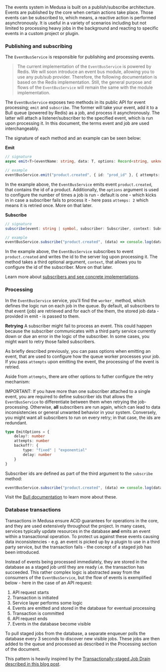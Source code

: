 The events system in Medusa is built on a publish/subscribe architecture. Events are published by the core when certain actions take place. Those events can be subscribed to, which means, a reactive action is performed asynchronously. It is useful in a variety of scenarios including but not limited to processing heavy jobs in the background and reacting to specific events in a custom project or plugin. 

### Publishing and subscribing

The `EventBusService` is responsible for publishing and processing events.

> The current implementation of the `EventBusService` is powered by Redis. We will soon introduce an event bus module, allowing you to use any pub/sub provider. Therefore, the following documentation is based on the Redis implementation. Still, the general purpose and flows of the `EventBusService` will remain the same with the module implementation.

The `EventBusService` exposes two methods in its public API for event processing; `emit` and `subscribe`. The former will take your event, add it to a Bull queue (powered by Redis) as a job, and process it asynchronously. The latter will attach a listener/subscriber to the specified event, which is run upon processing it. In this document, the terms event and job are used interchangeably.

The signature of each method and an example can be seen below:

**Emit**
```ts
// signature
async emit<T>(eventName: string, data: T, options: Record<string, unknown> & EmitOptions = { attempts: 1 }): Promise<StagedJob | void>

// example
eventBusService.emit("product.created", { id: "prod_id" }, { attempts: 2 })
```
In the example above, the `EventBusService` emits event `product.created`, that contains the id of a product. Additionally, the `options` argument is used to configure the number of times a job is run - default is one - which kicks in  in case a subscriber fails to process it - here pass `attemps: 2` which means it is retried once. More on that later.

**Subscribe**
```ts
// signature
subscribe(event: string | symbol, subscriber: Subscriber, context: SubscriberContext): this

// example
eventBusService.subscribe("product.created", (data) => console.log(data.id))
```
In the example above, the `EventBusService` subscribes to event `product.created` and writes the id to the server log upon processing it. The method takes a third optional argument, `context`, that allows you to configure the id of the subscriber. More on that later.

Learn more about [subscribers and see concrete implementations](https://docs.medusajs.com/advanced/backend/subscribers/create-subscriber). 

### Processing
In the `EventBusService` service, you'll find the `worker_` method, which defines the logic run on each job in the queue. By default, all subscribers to that event (job) are retrieved and for each of the them, the stored job data - provided in emit - is passed to them.

**Retrying**
A subscriber might fail to process an event. This could happen because the subscriber communicates with a third party service currently down or due an error in the logic of the subscriber. In some cases, you might want to retry those failed subscribers. 

As briefly described previously, you can pass options when emitting an event, that are used to configure how the queue worker processes your job. If you pass  `attempts` upon emitting the event, the processing of the event is retried. 

Aside from `attempts`, there are other options to futher configure the retry mechanism:

IMPORTANT: If you have more than one subscriber attached to a single event, you are required to define subscriber ids that allows the `EventBusService` to differentiate between them when retrying the job-processing. Otherwise, **all** subscribers are run again, which can lead to data inconsistencies or general unwanted behavior in your system. Conversely, you might want all subscribers to run on every retry; in that case, the ids are redundant. 

```ts
type EmitOptions = {
	delay?: number
	attempts: number
	backoff?: {
		type: "fixed" | "exponential"
		delay: number
	}
}
```

Subscriber ids are defined as part of the third argument to the `subscribe` method:

```ts
eventBusService.subscribe("product.created", (data) => console.log(data), "my-unique-subscriber")
```

Visit the [Bull documentation](https://github.com/OptimalBits/bull/blob/develop/REFERENCE.md#queueadd) to learn more about these.

### Database transactions

Transactions in Medusa ensure ACID guarantees for operations in the core, and they are used extensively throughout the project. In many cases, services typically update resources in the database **and** emits an event within a transactional operation. To protect us against these events causing data inconsistencies - e.g. an event is picked up by a plugin to use in a third party service, but the transaction fails - the concept of a staged job has been introduced. 

Instead of events being processed immediately, they are stored in the database as a staged job until they are ready i.e. the transaction has succeeded. This rather complex logic is abstracted away from the consumers of the `EventBusService`, but the flow of events is exemplified below - here in the case of an API request:

1. API request starts
2. Transaction is initiated
3. Service layer performs some logic
4. Events are emitted and stored in the database for eventual processing
5. Transaction is committed
6. API request ends
7. Events in the database become visible

To pull staged jobs from the database, a separate enqueuer polls the database every 3 seconds to discover new visible jobs. These jobs are then added to the queue and processed as described in the Processing section of the document. 

This pattern is heavily inspired by the [Transactionally-staged Job Drain described in this blog post](https://brandur.org/job-drain). 



